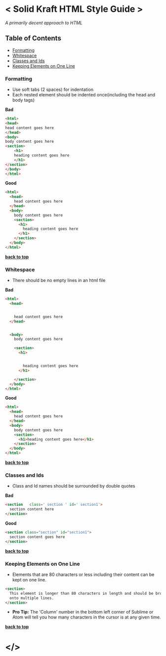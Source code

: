 # < Solid Kraft HTML Style Guide >

*A primarily decent approach to HTML*

## Table of Contents

  - [Formatting](#formatting)
  - [Whitespace](#whitespace)
  - [Classes and Ids](#classes-and-ids)
  - [Keeping Elements on One Line](#keeping-elements-on-one-line)

### Formatting

* Use soft tabs (2 spaces) for indentation
* Each nested element should be indented once(including the head and body tags)

**Bad**

```html
<html>
<head>
head content goes here
</head>
<body>
body content goes here
<section>
    <h1>
    heading content goes here
    </h1>
</section>
</body>
</html>
```

**Good**

```html
<html>
  <head>
    head content goes here
  </head>
  <body>
    body content goes here
    <section>
      <h1>
        heading content goes here
      </h1>
    </section>
  </body>
</html>
```

**[back to top](#table-of-contents)**

### Whitespace

* There should be no empty lines in an html file

**Bad**

```html
<html>
  <head>


    head content goes here
  </head>


  <body>
    body content goes here

    <section>
      <h1>


        heading content goes here
      </h1>

    </section>
  </body>
</html>

```

**Good**

```html
<html>
  <head>
    head content goes here
  </head>
  <body>
    body content goes here
    <section>
      <h1>heading content goes here</h1>
    </section>    
  </body>
</html>
```

**[back to top](#table-of-contents)**

### Classes and Ids

* Class and Id names should be surrounded by double quotes

**Bad**

```html
<section   class=' section ' id=' section1'>
  section content here
</section>
```

**Good**

```html
<section class="section" id="section1">
  section content goes here
</section>    
```

**[back to top](#table-of-contents)**

### Keeping Elements on One Line

* Elements that are 80 characters or less including their content can be kept on one line.

```html
<section>
  This element is longer than 80 characters in length and should be broken
  onto multiple lines.
</section>
```

* **Pro Tip:** The 'Column' number in the bottom left corner of Sublime or Atom will tell you how many characters in the cursor is at any given time.

**[back to top](#table-of-contents)**

# </>

